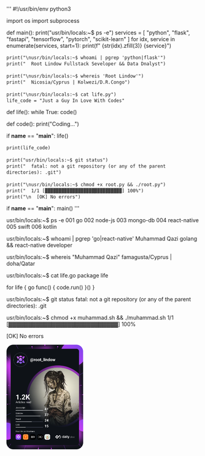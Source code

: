 '''
#!/usr/bin/env python3

import os
import subprocess

def main():
    print("usr/bin/locals:~$ ps -e")
    services = [
        "python",
        "flask",
        "fastapi",
        "tensorflow",
        "pytorch",
        "scikit-learn"
    ]
    for idx, service in enumerate(services, start=1):
        print(f"  {str(idx).zfill(3)}   {service}")

    print("\nusr/bin/locals:~$ whoami | pgrep 'python|flask'")
    print("  Root Lindow Fullstack Seveloper && Data Dnalyst")

    print("\nusr/bin/locals:~$ whereis 'Root Lindow'")
    print("  Nicosia/Cyprus | Kolwezi/D.R.Congo")

    print("\nusr/bin/locals:~$ cat life.py")
    life_code = "Just a Guy In Love With Codes"
def life():
    while True:
        code()

def code():
    print("Coding...")

if __name__ == "__main__":
    life()

    print(life_code)

    print("usr/bin/locals:~$ git status")
    print("  fatal: not a git repository (or any of the parent directories): .git")

    print("\nusr/bin/locals:~$ chmod +x root.py && ./root.py")
    print("  1/1 [▓▓▓▓▓▓▓▓▓▓▓▓▓▓▓▓▓▓▓▓▓▓▓▓▓▓▓▓] 100%")
    print("\n  [OK] No errors")

if __name__ == "__main__":
    main()
'''


usr/bin/locals:~$ ps -e
  001   go
  002   node-js
  003   mongo-db
  004   react-native
  005   swift
  006   kotlin
  
usr/bin/locals:~$ whoami | pgrep 'go|react-native'
  Muhammad Qazi golang && react-native developer
  
usr/bin/locals:~$ whereis "Muhammad Qazi"
  famagusta/Cyprus | doha/Qatar
 
usr/bin/locals:~$ cat life.go
  package life

  for life  { go func() { code.run() }() }

usr/bin/locals:~$ git status
  fatal: not a git repository (or any of the parent directories): .git

usr/bin/locals:~$ chmod +x muhammad.sh && ./muhammad.sh
  1/1 [▓▓▓▓▓▓▓▓▓▓▓▓▓▓▓▓▓▓▓▓▓▓▓▓▓▓▓▓] 100%
  
  [OK] No errors



<a href="https://app.daily.dev/root_lindow"><img src="https://github.com/RootViper4/RootViper4/blob/main/devcard.svg" width="200" alt="Root Lindow's Dev Card"/></a>

<!---
RootViper4/RootViper4 is a ✨ special ✨ repository because its `README.md` (this file) appears on your GitHub profile.
You can click the Preview link to take a look at your changes.
--->
